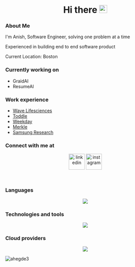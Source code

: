 <div align="center">
   <h1>Hi there <img src="https://media.giphy.com/media/hvRJCLFzcasrR4ia7z/giphy.gif" width="25px"> </h1>
</div>

### About Me
<div>
  <p> I'm Anish, Software Engineer, solving one problem at a time  </p>
  <p> Experienced in building end to end software product </p>
  <p> Current Location: Boston </p>
</div>

### Currently working on
<ul>
<li>GraidAI</li>
<li>ResumeAI</li>
</ul>

### Work experience
<ul>
   <li> <a href ="https://wavelifesciences.com/" >Wave Lifesciences </a></li>
   <li><a href ="https://www.toddleapp.com/"> Toddle </a></li>
   <li><a href = "https://www.weekday.works/"> Weekday </a></li>
   <li><a href="https://www.merkle.com/"> Merkle </a></li>
   <li><a href = "https://research.samsung.com/"> Samsung Research </a></li>
</ul>



### Connect with me at

<p align="center">
<p align="center" style={{display:'flex'}}>
 <a href="https://linkedin.com/in/anish-hegde-940823120" target="blank" style="text-decoration: none;"><img align="center" src="https://user-images.githubusercontent.com/88904952/234979284-68c11d7f-1acc-4f0c-ac78-044e1037d7b0.png" alt="linkedin" height="50" width="50" /></a> 
  <a href="https://www.instagram.com/ahegde3/" target="blank" style="text-decoration: none;"><img align="center" src="https://user-images.githubusercontent.com/88904952/234981169-2dd1e58f-4b7e-468c-8213-034ba62156c3.png" alt="instagram" height="50" width="50" /></a>
<!--    <a href="mailto: ahegde3@gmail.com" target="blank"><img align="center" src="https://img.shields.io/badge/Say_Hi-D14836?style=for-the-badge&logo=gmail&logoColor=white" alt="ahegde3"  width="120" /></a>&nbsp; -->

</p>
</div>

<!---![ahegde3's GitHub stats](https://github-readme-stats.vercel.app/api?username=ahegde3&show_icons=true&theme=radical) -->


<br>

### Languages
<p align="center">
  <a href="https://skillicons.dev">
    <img src="https://skillicons.dev/icons?i=js,ts,c,java,python,SQL" />
  </a>
</p>

### Technologies and tools
<p align="center">
  <a href="https://skillicons.dev">
    <img src="https://skillicons.dev/icons?i=nodejs,flask,graphql,mysql,mongodb,nginx,html,react,redux" />
  </a>
</p>

### Cloud providers
<p align="center">
  <a href="https://skillicons.dev">
    <img src="https://skillicons.dev/icons?i=aws,gcp,vercel,github" />
  </a>
</p>


<p align="left">
  <img
    src="https://komarev.com/ghpvc/?username=ahegde3"
    alt="ahegde3"
  />
</p>
